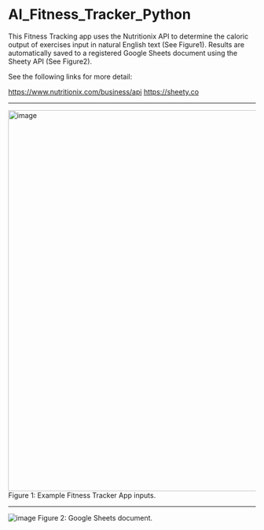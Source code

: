 # AI_Fitness_Tracker_Python

This Fitness Tracking app uses the Nutritionix API to determine the caloric output of exercises input in natural English text (See Figure1). Results are automatically saved to a registered Google Sheets document using the Sheety API (See Figure2).

See the following links for more detail:

https://www.nutritionix.com/business/api
https://sheety.co

***

<img width="775" alt="image" src="https://user-images.githubusercontent.com/76194492/182754295-0e56a7dd-9653-4af5-984d-4df5a1aaa853.png">
Figure 1: Example Fitness Tracker App inputs.

***

![image](https://user-images.githubusercontent.com/76194492/182753623-7abb2dc3-d5b5-4742-87ff-73f22cc844eb.png)
Figure 2: Google Sheets document. 
